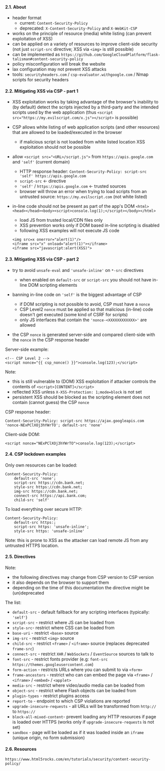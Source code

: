 #### 2.1. About

- header format
  - current: `Content-Security-Policy`
  - deprecated: `X-Content-Security-Policy` and `X-WebKit-CSP`
- works on the principle of resource (media) white listing (can prevent exploitation of XSS)
- can be applied on a variety of resources to improve client-side security (not just `script-src` directive; XSS via `<img>` is still possible)
- can be implemented as `https://github.com/GoogleCloudPlatform/flask-talisman#content-security-policy`
- policy misconfiguration will break the website
- lax configuration may not prevent XSS attacks
- tools: `securityheaders.com` / `csp-evaluator.withgoogle.com` / Nmap scripts for security headers

#### 2.2. Mitigating XSS via CSP - part 1

- XSS exploitation works by taking advantage of the browser's inability to (by default) detect the scripts injected by a third-party and the intended scripts used by the web application (thus `<script src="https://my.evilscript.com/x.js"></script>` is possible)

- CSP allows white listing of web application scripts (and other resources) that are allowed to be loaded/executed in the browser
  - if malicious script is not loaded from white listed location XSS exploitation should not be possible

- allow `<script src="<URL>/script.js">` from `https://apis.google.com` and `'self'` (current domain)
  - HTTP response header: `Content-Security-Policy: script-src 'self' https://apis.google.com`
  - `script-src` <- directive
  - `'self'` / `https://apis.google.com` <- trusted sources
  - browser will throw an error when trying to load scripts from an untrusted source: `https://my.evilscript.com` (not white listed)

- in-line code should not be present as part of the app's DOM `<html><head></head><body><script>console.log(1);</script></body></html>`
  - load JS from trusted local/CDN files only
  - XSS prevention works only if DOM based in-line scripting is disabled
  - following XSS examples will not execute JS code
  ```
  <img src=x onerror="alert(1)"/>
  <iframe src="x" onload="alert(1)"></iframe>
  <iframe src="javascript:alert(XSS)">
  ```


#### 2.3. Mitigating XSS via CSP - part 2

- try to avoid `unsafe-eval` and `'unsafe-inline'` on `*-src` directives
  - when enabled on `default-src` or `script-src` you should not have in-line DOM scripting elements

- banning in-line code on `'self'` is the biggest advantage of CSP
  - if DOM scripting is not possible to avoid, CSP must have a `nonce`
  - CSP Level2 `nonce` must be applied so that malicious (in-line) code doesn't get executed (some kind of CSRF for scripts)
  - only JS interfaces that contain the `'nonce-<XXXXXXXXXXXX>'` are allowed

- the CSP `nonce` is generated server-side and compared client-side with the `nonce` in the CSP response header

Server-side example:
```
<!-- CSP Level 2 -->
<script nonce="{{ csp_nonce() }}">console.log(123);</script>
```
Note: 
- this is still vulnerable to (DOM) XSS exploitation if attacker controls the contents of `<script>[CONTENT]</script>`
- reflected XSS unless `X-XSS-Protection: 1;mode=block` is not set
- persistent XSS should be blocked as the scripting element does not contain (cannot guess) the CSP `nonce`

CSP response header:
```
Content-Security-Policy: script-src https://ajax.googleapis.com 'nonce-NExPClXOj3hYWrTO'; default-src 'none'
```

Client-side DOM:
```
<script nonce="NExPClXOj3hYWrTO">console.log(123);</script>
```


#### 2.4. CSP lockdown examples

Only own resources can be loaded:
```
Content-Security-Policy: 
	default-src 'none';
	script-src https://cdn.bank.net;
	style-src https://cdn.bank.net;
	img-src https://cdn.bank.net;
	connect-src https://api.bank.com;
	child-src 'self'
```

To load everything over secure HTTP:
```
Content-Security-Policy: 
	default-src https:; 
	script-src https: 'unsafe-inline'; 
	style-src https: 'unsafe-inline'
```
Note: this is prone to XSS as the attacker can load remote JS from any untrusted HTTPS location.


#### 2.5. Directives

Note: 
- the following directives may change from CSP version to CSP version
- it also depends on the browser to support them
- depending on the time of this documentation the directive might be (un)deprecated

The list:
- `default-src` - default fallback for any scripting interfaces (typically: `'self'`)
- `script-src` - restrict where JS can be loaded from
- `style-src`- restrict where CSS can be loaded from
- `base-uri` - restrict `<base>` source
- `img-src` - restrict `<img>` source
- `child-src` - restrict `<frame>` / `<iframe>` source (replaces deprecated `frame-src`)
- `connect-src` - restrict `XHR` / `WebSockets` / `EventSource` sources to talk to
- `font-src` - restrict fonts provider (e.g: `font-src https://themes.googleusercontent.com`)
- `form-action` - restricts URLs where you can submit to via `<form>`
- `frame-ancestors` - restrict who can can embed the page via `<frame>` / `<iframe>` / `<embed>` / `<applet>`
- `media-src` - restrict where video/audio media can be loaded from
- `object-src` - restrict where Flash objects can be loaded from
- `plugin-types` - restrict plugins access
- `report-to` - endpoint to which CSP violations are reported
- `upgrade-insecure-requests` - all URLs will be transformed from `http://` to `https://`
- `block-all-mixed-content`- prevent loading any HTTP resources if page is loaded over HTTPS (works only if `upgrade-insecure-requests` is not set)
- `sandbox` - page will be loaded as if it was loaded inside an `iframe` (unique origin, no form submission)


#### 2.6. Resources

`https://www.html5rocks.com/en/tutorials/security/content-security-policy/`
